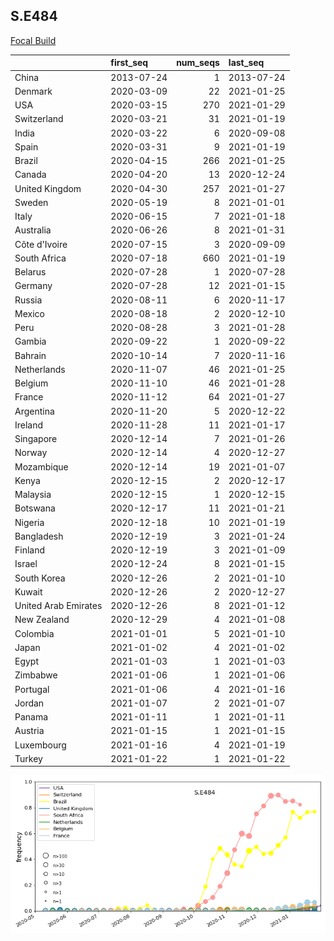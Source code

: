 

## S.E484
[Focal Build](https://nextstrain.org/groups/neherlab/ncov/S.E484?c=gt-S_484)

|                      | first_seq   |   num_seqs | last_seq   |
|:---------------------|:------------|-----------:|:-----------|
| China                | 2013-07-24  |          1 | 2013-07-24 |
| Denmark              | 2020-03-09  |         22 | 2021-01-25 |
| USA                  | 2020-03-15  |        270 | 2021-01-29 |
| Switzerland          | 2020-03-21  |         31 | 2021-01-19 |
| India                | 2020-03-22  |          6 | 2020-09-08 |
| Spain                | 2020-03-31  |          9 | 2021-01-19 |
| Brazil               | 2020-04-15  |        266 | 2021-01-25 |
| Canada               | 2020-04-20  |         13 | 2020-12-24 |
| United Kingdom       | 2020-04-30  |        257 | 2021-01-27 |
| Sweden               | 2020-05-19  |          8 | 2021-01-01 |
| Italy                | 2020-06-15  |          7 | 2021-01-18 |
| Australia            | 2020-06-26  |          8 | 2021-01-31 |
| Côte d'Ivoire        | 2020-07-15  |          3 | 2020-09-09 |
| South Africa         | 2020-07-18  |        660 | 2021-01-19 |
| Belarus              | 2020-07-28  |          1 | 2020-07-28 |
| Germany              | 2020-07-28  |         12 | 2021-01-15 |
| Russia               | 2020-08-11  |          6 | 2020-11-17 |
| Mexico               | 2020-08-18  |          2 | 2020-12-10 |
| Peru                 | 2020-08-28  |          3 | 2021-01-28 |
| Gambia               | 2020-09-22  |          1 | 2020-09-22 |
| Bahrain              | 2020-10-14  |          7 | 2020-11-16 |
| Netherlands          | 2020-11-07  |         46 | 2021-01-25 |
| Belgium              | 2020-11-10  |         46 | 2021-01-28 |
| France               | 2020-11-12  |         64 | 2021-01-27 |
| Argentina            | 2020-11-20  |          5 | 2020-12-22 |
| Ireland              | 2020-11-28  |         11 | 2021-01-17 |
| Singapore            | 2020-12-14  |          7 | 2021-01-26 |
| Norway               | 2020-12-14  |          4 | 2020-12-27 |
| Mozambique           | 2020-12-14  |         19 | 2021-01-07 |
| Kenya                | 2020-12-15  |          2 | 2020-12-17 |
| Malaysia             | 2020-12-15  |          1 | 2020-12-15 |
| Botswana             | 2020-12-17  |         11 | 2021-01-21 |
| Nigeria              | 2020-12-18  |         10 | 2021-01-19 |
| Bangladesh           | 2020-12-19  |          3 | 2021-01-24 |
| Finland              | 2020-12-19  |          3 | 2021-01-09 |
| Israel               | 2020-12-24  |          8 | 2021-01-15 |
| South Korea          | 2020-12-26  |          2 | 2021-01-10 |
| Kuwait               | 2020-12-26  |          2 | 2020-12-27 |
| United Arab Emirates | 2020-12-26  |          8 | 2021-01-12 |
| New Zealand          | 2020-12-29  |          4 | 2021-01-08 |
| Colombia             | 2021-01-01  |          5 | 2021-01-10 |
| Japan                | 2021-01-02  |          4 | 2021-01-02 |
| Egypt                | 2021-01-03  |          1 | 2021-01-03 |
| Zimbabwe             | 2021-01-06  |          1 | 2021-01-06 |
| Portugal             | 2021-01-06  |          4 | 2021-01-16 |
| Jordan               | 2021-01-07  |          2 | 2021-01-07 |
| Panama               | 2021-01-11  |          1 | 2021-01-11 |
| Austria              | 2021-01-15  |          1 | 2021-01-15 |
| Luxembourg           | 2021-01-16  |          4 | 2021-01-19 |
| Turkey               | 2021-01-22  |          1 | 2021-01-22 |

![Overall trends S.E484](/overall_trends_figures/overall_trends_S.E484.png)
